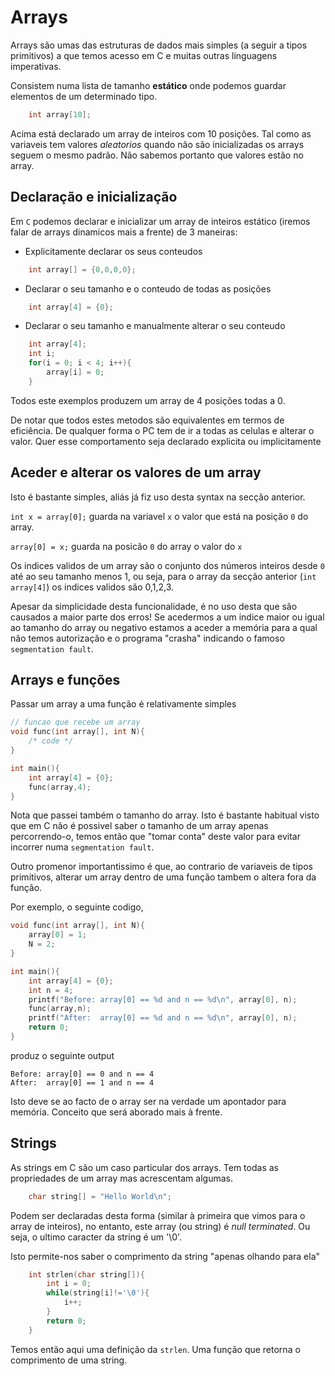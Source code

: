 # Arrays
Arrays são umas das estruturas de dados mais simples (a seguir a tipos primitivos) a que temos acesso em C e muitas outras
 linguagens imperativas.

Consistem numa lista de tamanho **estático** onde podemos guardar elementos de um determinado tipo.
```C
    int array[10];
```
Acima está declarado um array de inteiros com 10 posições. Tal como as variaveis tem valores *aleatorios* quando não são inicializadas
 os arrays seguem o mesmo padrão. Não sabemos portanto que valores estão no array.

## Declaração e inicialização
Em `C` podemos declarar e inicializar um array de inteiros estático (iremos falar de arrays dinamicos mais a frente) de 3 maneiras:
 * Explicitamente declarar os seus conteudos
```C
    int array[] = {0,0,0,0};
```
 * Declarar o seu tamanho e o conteudo de todas as posições
```C
    int array[4] = {0};
```
 * Declarar o seu tamanho e manualmente alterar o seu conteudo
```C
    int array[4];
    int i;
    for(i = 0; i < 4; i++){
        array[i] = 0;
    }
```
Todos este exemplos produzem um array de 4 posições todas a 0.

De notar que todos estes metodos são equivalentes em termos de eficiência. De qualquer forma o PC tem
 de ir a todas as celulas e alterar o valor. Quer esse comportamento seja declarado explicita ou implicitamente

## Aceder e alterar os valores de um array
Isto é bastante simples, aliás já fiz uso desta syntax na secção anterior.

`int x = array[0];` guarda na variavel `x` o valor que está na posição `0` do array.

`array[0] = x;` guarda na posicão `0` do array o valor do `x`

Os indices validos de um array são o conjunto dos números inteiros desde `0` até ao seu tamanho menos 1, ou seja,
 para o array da secção anterior (`int array[4]`) os indices validos são 0,1,2,3.

Apesar da simplicidade desta funcionalidade, é no uso desta que são causados a maior parte dos erros! Se acedermos
 a um indice maior ou igual ao tamanho do array ou negativo estamos a aceder a memória para a qual não temos autorização
 e o programa "crasha" indicando o famoso `segmentation fault`.

## Arrays e funções
Passar um array a uma função é relativamente simples
```C
// funcao que recebe um array
void func(int array[], int N){
    /* code */
}

int main(){
    int array[4] = {0};
    func(array,4);
}
```
Nota que passei também o tamanho do array. Isto é bastante habitual visto que em C não é possivel saber o tamanho de um
array apenas percorrendo-o, temos então que "tomar conta" deste valor para evitar incorrer numa `segmentation fault`.

Outro promenor importantissimo é que, ao contrario de variaveis de tipos primitivos, alterar um array dentro de uma função
 tambem o altera fora da função.

Por exemplo, o seguinte codigo,
```C
void func(int array[], int N){
    array[0] = 1;
    N = 2;
}

int main(){
    int array[4] = {0};
    int n = 4;
    printf("Before: array[0] == %d and n == %d\n", array[0], n);
    func(array,n);
    printf("After:  array[0] == %d and n == %d\n", array[0], n);
    return 0;
}
```
produz o seguinte output
```
Before: array[0] == 0 and n == 4
After:  array[0] == 1 and n == 4
```

Isto deve se ao facto de o array ser na verdade um apontador para memória. Conceito que será aborado mais à frente.

## Strings
As strings em C são um caso particular dos arrays. Tem todas as propriedades de um array mas acrescentam algumas.
```C
    char string[] = "Hello World\n";
```
Podem ser declaradas desta forma (similar à primeira que vimos para o array de inteiros), no entanto, este array (ou string) é
*null terminated*. Ou seja, o ultimo caracter da string é um '\0'.

Isto permite-nos saber o comprimento da string "apenas olhando para ela"
```C
    int strlen(char string[]){
        int i = 0;
        while(string[i]!='\0'){
            i++;
        }
        return 0;
    }
```
Temos então aqui uma definição da `strlen`. Uma função que retorna o comprimento de uma string.

